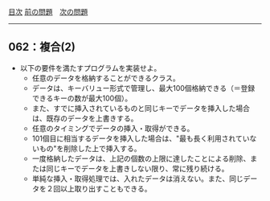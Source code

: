 [目次](../toc.md)
[前の問題](../061/README.md)　[次の問題](../063/README.md)


***
## 062：複合(2)
* 以下の要件を満たすプログラムを実装せよ。
    * 任意のデータを格納することができるクラス。
    * データは、キーバリュー形式で管理し、最大100個格納できる（＝登録できるキーの数が最大100個）。
    * また、すでに挿入されているものと同じキーでデータを挿入した場合は、既存のデータを上書きする。
    * 任意のタイミングでデータの挿入・取得ができる。
    * 101個目に相当するデータを挿入した場合は、"最も長く利用されていないもの"を削除した上で挿入する。
    * 一度格納したデータは、上記の個数の上限に達したことによる削除、または同じキーでデータを上書きしない限り、常に残り続ける。
    * 単純な挿入・取得処理では、入れたデータは消えない。また、同じデータを２回以上取り出すこともできる。

